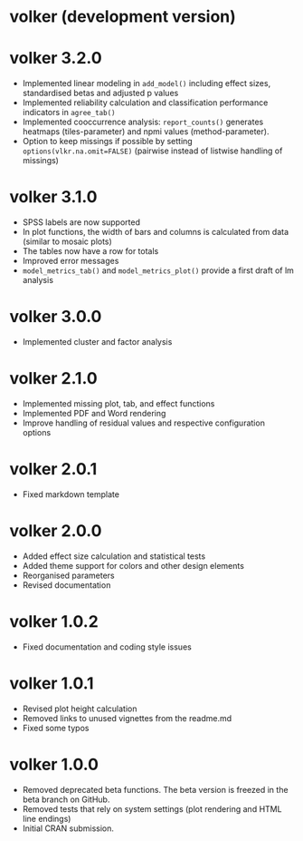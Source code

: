# volker (development version)

# volker 3.2.0

* Implemented linear modeling in `add_model()`
  including effect sizes, standardised betas and  adjusted p values
* Implemented reliability calculation and classification performance indicators
  in `agree_tab()`
* Implemented cooccurrence analysis: `report_counts()` generates 
  heatmaps (tiles-parameter) and npmi values (method-parameter).
* Option to keep missings if possible by setting `options(vlkr.na.omit=FALSE)`
  (pairwise instead of listwise handling of missings)

# volker 3.1.0

* SPSS labels are now supported
* In plot functions, the width of bars and columns 
  is calculated from data (similar to mosaic plots)
* The tables now have a row for totals
* Improved error messages
* `model_metrics_tab()` and `model_metrics_plot()` 
  provide a first draft of lm analysis


# volker 3.0.0

* Implemented cluster and factor analysis

# volker 2.1.0

* Implemented missing plot, tab, and effect functions
* Implemented PDF and Word rendering
* Improve handling of residual values and respective configuration options

# volker 2.0.1
* Fixed markdown template

# volker 2.0.0

* Added effect size calculation and statistical tests
* Added theme support for colors and other design elements
* Reorganised parameters
* Revised documentation

# volker 1.0.2

* Fixed documentation and coding style issues

# volker 1.0.1

* Revised plot height calculation  
* Removed links to unused vignettes from the readme.md  
* Fixed some typos  

# volker 1.0.0

* Removed deprecated beta functions. The beta version is freezed in the beta branch on GitHub.
* Removed tests that rely on system settings (plot rendering and HTML line endings)
* Initial CRAN submission.
